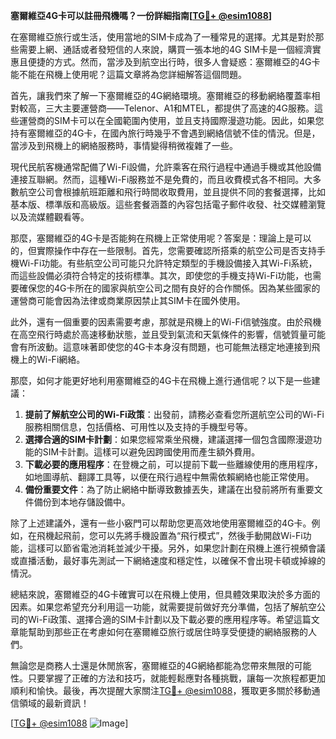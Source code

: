 **塞爾維亞4G卡可以註冊飛機嗎？一份詳細指南[[TG💪+ @esim1088](https://t.me/s/esim1088)]**

在塞爾維亞旅行或生活，使用當地的SIM卡成為了一種常見的選擇。尤其是對於那些需要上網、通話或者發短信的人來說，購買一張本地的4G SIM卡是一個經濟實惠且便捷的方式。然而，當涉及到航空出行時，很多人會疑惑：塞爾維亞的4G卡能不能在飛機上使用呢？這篇文章將為您詳細解答這個問題。

首先，讓我們來了解一下塞爾維亞的4G網絡環境。塞爾維亞的移動網絡覆蓋率相對較高，三大主要運營商——Telenor、A1和MTEL，都提供了高速的4G服務。這些運營商的SIM卡可以在全國範圍內使用，並且支持國際漫遊功能。因此，如果您持有塞爾維亞的4G卡，在國內旅行時幾乎不會遇到網絡信號不佳的情況。但是，當涉及到飛機上的網絡服務時，事情變得稍微複雜了一些。

現代民航客機通常配備了Wi-Fi設備，允許乘客在飛行過程中通過手機或其他設備連接互聯網。然而，這種Wi-Fi服務並不是免費的，而且收費模式各不相同。大多數航空公司會根據航班距離和飛行時間收取費用，並且提供不同的套餐選擇，比如基本版、標準版和高級版。這些套餐涵蓋的內容包括電子郵件收發、社交媒體瀏覽以及流媒體觀看等。

那麼，塞爾維亞的4G卡是否能夠在飛機上正常使用呢？答案是：理論上是可以的，但實際操作中存在一些限制。首先，您需要確認所搭乘的航空公司是否支持手機Wi-Fi功能。有些航空公司可能只允許特定類型的手機設備接入其Wi-Fi系統，而這些設備必須符合特定的技術標準。其次，即使您的手機支持Wi-Fi功能，也需要確保您的4G卡所在的國家與航空公司之間有良好的合作關係。因為某些國家的運營商可能會因為法律或商業原因禁止其SIM卡在國外使用。

此外，還有一個重要的因素需要考慮，那就是飛機上的Wi-Fi信號強度。由於飛機在高空飛行時處於高速移動狀態，並且受到氣流和天氣條件的影響，信號質量可能會有所波動。這意味著即使您的4G卡本身沒有問題，也可能無法穩定地連接到飛機上的Wi-Fi網絡。

那麼，如何才能更好地利用塞爾維亞的4G卡在飛機上進行通信呢？以下是一些建議：

1. **提前了解航空公司的Wi-Fi政策**：出發前，請務必查看您所選航空公司的Wi-Fi服務相關信息，包括價格、可用性以及支持的手機型号等。
2. **選擇合適的SIM卡計劃**：如果您經常乘坐飛機，建議選擇一個包含國際漫遊功能的SIM卡計劃。這樣可以避免因跨國使用而產生額外費用。
3. **下載必要的應用程序**：在登機之前，可以提前下載一些離線使用的應用程序，如地圖導航、翻譯工具等，以便在飛行過程中無需依賴網絡也能正常使用。
4. **備份重要文件**：為了防止網絡中斷導致數據丟失，建議在出發前將所有重要文件備份到本地存儲設備中。

除了上述建議外，還有一些小竅門可以帮助您更高效地使用塞爾維亞的4G卡。例如，在飛機起飛前，您可以先將手機設置為“飛行模式”，然後手動開啟Wi-Fi功能，這樣可以節省電池消耗並減少干擾。另外，如果您計劃在飛機上進行視頻會議或直播活動，最好事先測試一下網絡速度和穩定性，以確保不會出現卡頓或掉線的情況。

總結來說，塞爾維亞的4G卡確實可以在飛機上使用，但具體效果取決於多方面的因素。如果您希望充分利用這一功能，就需要提前做好充分準備，包括了解航空公司的Wi-Fi政策、選擇合適的SIM卡計劃以及下載必要的應用程序等。希望這篇文章能幫助到那些正在考慮如何在塞爾維亞旅行或居住時享受便捷的網絡服務的人們。

無論您是商務人士還是休閒旅客，塞爾維亞的4G網絡都能為您帶來無限的可能性。只要掌握了正確的方法和技巧，就能輕鬆應對各種挑戰，讓每一次旅程都更加順利和愉快。最後，再次提醒大家關注[TG💪+ @esim1088](https://t.me/s/esim1088)，獲取更多關於移動通信領域的最新資訊！

[[TG💪+ @esim1088](https://t.me/s/esim1088) ![Image](https://i.postimg.cc/4NQfJmqS/Snipaste-2025-05-13-00-14-12.png)]